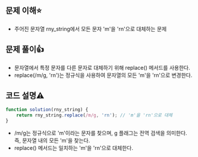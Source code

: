 ## 문제 이해⭐
+ 주어진 문자열 rny_string에서 모든 문자 'm'을 'rn'으로 대체하는 문제

## 문제 풀이👍
+ 문자열에서 특정 문자를 다른 문자로 대체하기 위해 replace() 메서드를 사용한다.
+ replace(/m/g, 'rn')는 정규식을 사용하여 문자열의 모든 'm'을 'rn'으로 변경한다.
## 코드 설명⚠️
```javascript
function solution(rny_string) {
    return rny_string.replace(/m/g, 'rn'); // 'm'을 'rn'으로 대체
}
```
+ /m/g는 정규식으로 'm'이라는 문자를 찾으며, g 플래그는 전역 검색을 의미한다. 즉, 문자열 내의 모든 'm'을 찾는다.
+ replace() 메서드는 일치하는 'm'을 'rn'으로 대체한다.
